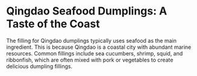 # Qingdao Seafood Dumplings: A Taste of the Coast

The filling for Qingdao dumplings typically uses seafood as the main ingredient. This is because Qingdao is a coastal city with abundant marine resources. Common fillings include sea cucumbers, shrimp, squid, and ribbonfish, which are often mixed with pork or vegetables to create delicious dumpling fillings.